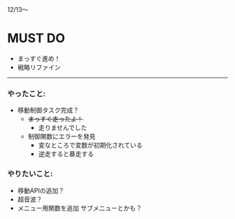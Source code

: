 12/13〜

# MUST DO
+ まっすぐ進め！
+ 戦略リファイン
---

### やったこと:
+ 移動制御タスク完成？
  + ~~まっすぐ走ったよ！~~
    + 走りませんでした
  + 制御関数にエラーを発見
    + 変なところで変数が初期化されている
    + 逆走すると暴走する
### やりたいこと:
+ 移動APIの追加？
+ 超音波？
+ メニュー用関数を追加 サブメニューとかも？
